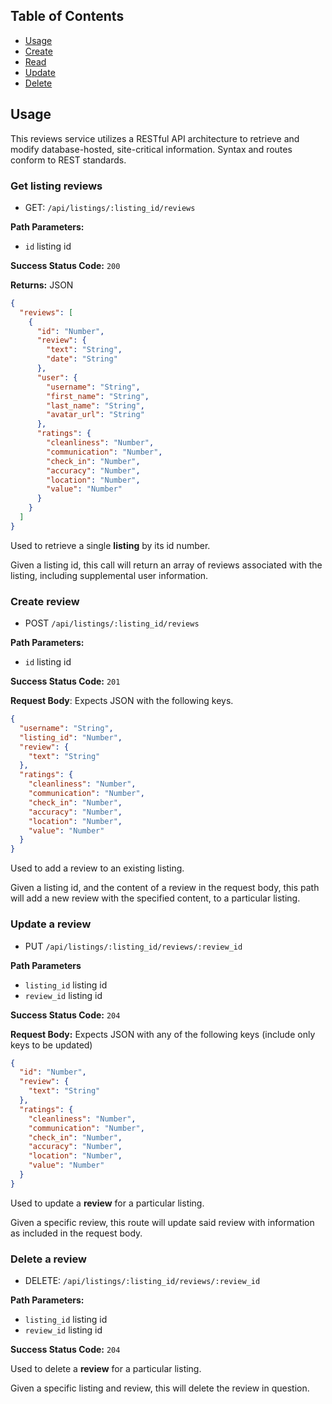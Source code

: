 ## Table of Contents

- [Usage](#Usage)
- [Create](#Creating_Reviews)
- [Read](#Reading_Listings)
- [Update](#Updating_Reviews)
- [Delete](#Deleting_Reviews)

## Usage

This reviews service utilizes a RESTful API architecture to retrieve and modify database-hosted, site-critical information. Syntax and routes conform to REST standards.

### Get listing reviews

- GET: `/api/listings/:listing_id/reviews`

**Path Parameters:**

- `id` listing id

**Success Status Code:** `200`

**Returns:** JSON

```json
{
  "reviews": [
    {
      "id": "Number",
      "review": {
        "text": "String",
        "date": "String"
      },
      "user": {
        "username": "String",
        "first_name": "String",
        "last_name": "String",
        "avatar_url": "String"
      },
      "ratings": {
        "cleanliness": "Number",
        "communication": "Number",
        "check_in": "Number",
        "accuracy": "Number",
        "location": "Number",
        "value": "Number"
      }
    }
  ]
}
```

Used to retrieve a single **listing** by its id number.

Given a listing id, this call will return an array of reviews associated with the listing, including supplemental user information.

### Create review

- POST `/api/listings/:listing_id/reviews`

**Path Parameters:**

- `id` listing id

**Success Status Code:** `201`

**Request Body**: Expects JSON with the following keys.

```json
{
  "username": "String",
  "listing_id": "Number",
  "review": {
    "text": "String"
  },
  "ratings": {
    "cleanliness": "Number",
    "communication": "Number",
    "check_in": "Number",
    "accuracy": "Number",
    "location": "Number",
    "value": "Number"
  }
}
```

Used to add a review to an existing listing.

Given a listing id, and the content of a review in the request body, this path will add a new review with the specified content, to a particular listing.

### Update a review

- PUT `/api/listings/:listing_id/reviews/:review_id`

**Path Parameters**

- `listing_id` listing id
- `review_id` listing id

**Success Status Code:** `204`

**Request Body:** Expects JSON with any of the following keys (include only keys to be updated)

```json
{
  "id": "Number",
  "review": {
    "text": "String"
  },
  "ratings": {
    "cleanliness": "Number",
    "communication": "Number",
    "check_in": "Number",
    "accuracy": "Number",
    "location": "Number",
    "value": "Number"
  }
}
```

Used to update a **review** for a particular listing.

Given a specific review, this route will update said review with information as included in the request body.

### Delete a review

- DELETE: `/api/listings/:listing_id/reviews/:review_id`

**Path Parameters:**

- `listing_id` listing id
- `review_id` listing id

**Success Status Code:** `204`

Used to delete a **review** for a particular listing.

Given a specific listing and review, this will delete the review in question.
